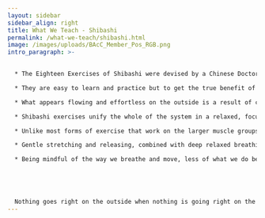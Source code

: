 ```yaml
---
layout: sidebar
sidebar_align: right
title: What We Teach - Shibashi
permalink: /what-we-teach/shibashi.html
image: /images/uploads/BAcC_Member_Pos_RGB.png
intro_paragraph: >-
  

  * The Eighteen Exercises of Shibashi were devised by a Chinese Doctor, Hou Shen, and are now practised in many countries around the world. 

  * They are easy to learn and practice but to get the true benefit of this popular system, the exercises must be taught by someone who fully understands the internal principles of Tai Chi Chuan.

  * What appears flowing and effortless on the outside is a result of cultivating deep relaxation on the inside.  

  * Shibashi exercises unify the whole of the system in a relaxed, focused and mindful way. 

  * Unlike most forms of exercise that work on the larger muscle groups, Shibashi encourages the stretching and stimulation of the smaller muscles, tendons and ligaments in order to promote the strong elastic forces in Tai Chi.

  * Gentle stretching and releasing, combined with deep relaxed breathing encourages tensions deep in the body's tissues to soften and release.

  * Being mindful of the way we breathe and move, less of what we do becomes an unconscious reaction.  This allows us to remain calm and centred and in full control of all we do in life. 


   


  Nothing goes right on the outside when nothing is going right on the inside. – Matthieu Ricard
---
```

